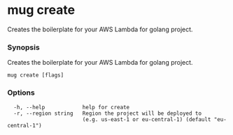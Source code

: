 # mug create

Creates the boilerplate for your AWS Lambda for golang project.

### Synopsis

Creates the boilerplate for your AWS Lambda for golang project.

```
mug create [flags]
```

### Options

```
  -h, --help            help for create
  -r, --region string   Region the project will be deployed to
                        (e.g. us-east-1 or eu-central-1) (default "eu-central-1")
```
